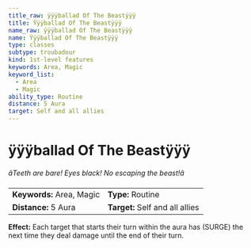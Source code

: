 ```yaml
---
title_raw: ÿÿÿballad Of The Beastÿÿÿ
title: Ÿÿÿballad Of The Beastÿÿÿ
name_raw: ÿÿÿballad Of The Beastÿÿÿ
name: Ÿÿÿballad Of The Beastÿÿÿ
type: classes
subtype: troubadour
kind: 1st-level features
keywords: Area, Magic
keyword_list:
  - Area
  - Magic
ability_type: Routine
distance: 5 Aura
target: Self and all allies
---
```


# ÿÿÿballad Of The Beastÿÿÿ

*âTeeth are bare! Eyes black! No escaping the beast!â*

|                           |                                 |
| :------------------------ | :------------------------------ |
| **Keywords:** Area, Magic | **Type:** Routine               |
| **Distance:** 5 Aura      | **Target:** Self and all allies |

**Effect:** Each target that starts their turn within the aura has (SURGE) the next time they deal damage until the end of their turn.
